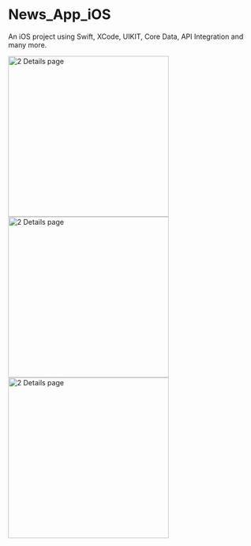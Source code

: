 # News_App_iOS
An iOS project using Swift, XCode, UIKIT, Core Data, API Integration and many more.


<img width="325" alt="2 Details page" src="https://user-images.githubusercontent.com/69003347/213970761-b0e3fc65-ba6e-4bd2-86c1-533d3740da67.png">

<img width="325" alt="2 Details page" src="https://user-images.githubusercontent.com/69003347/213970772-ee9ccdc2-1ca1-487b-8803-e0b9580e521f.png">

<img width="325" alt="2 Details page" src="https://user-images.githubusercontent.com/69003347/213970778-41b7953f-c14a-4620-a88a-279530eb94be.png">
